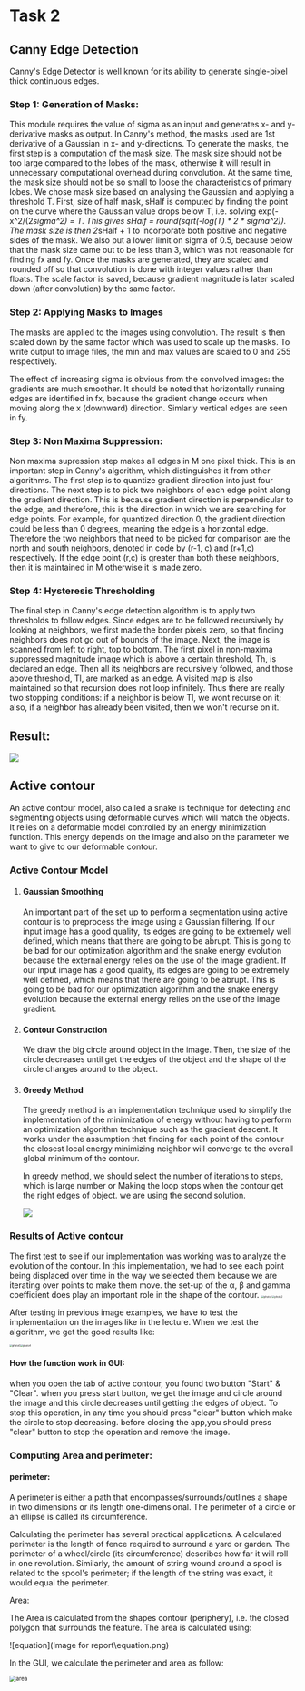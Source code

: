 # Task 2

## Canny Edge Detection

Canny's Edge Detector is well known for its ability to generate single-pixel thick continuous edges.

### Step 1: Generation of Masks:

This module requires the value of sigma as an input and generates x- and y-derivative masks as output. In Canny's method, the masks used are 1st derivative of a Gaussian in x- and y-directions. 
To generate the masks, the first step is a  computation of the mask size. The mask size should not be too large compared to the lobes of the mask, otherwise it will result in unnecessary computational overhead during convolution. At the same time, the mask size should not be so small to loose the characteristics of primary lobes. We chose mask size based on analysing the Gaussian and applying a threshold T. 
First, size of half mask, sHalf is computed by finding the point on the curve where the Gaussian value drops below T, i.e. solving exp(-x^2/(2*sigma^2) = T. This gives sHalf = round(sqrt(-log(T) * 2 * sigma^2)). The mask size is then 2*sHalf + 1 to incorporate both positive and negative sides of the mask. We also put a lower limit on sigma of 0.5, because below that the mask size came out to be less than 3, which was not reasonable for finding fx and fy.
Once the masks are generated, they are scaled and rounded off so that convolution is done with integer values rather than floats. The scale factor is saved, because gradient magnitude is later scaled down (after convolution) by the same factor.

### Step 2: Applying Masks to Images

The masks are applied to the images using convolution. The result is then scaled down by the same factor which was used to scale up the masks. To write output to image files, the min and max values are scaled to 0 and 255 respectively. 

The effect of increasing sigma is obvious from the convolved images: the gradients are much smoother. It should be noted that horizontally running edges are identified in fx, because the gradient change occurs when moving along the x (downward) direction. Simlarly vertical edges are seen in fy.

### Step 3: Non Maxima Suppression:

Non maxima supression step makes all edges in M one pixel thick. This is an important step in Canny's algorithm, which distinguishes it from other algorithms. The first step is to quantize gradient direction into just four directions.
The next step is to pick two neighbors of each edge point along the gradient direction. This is because gradient direction is perpendicular to the edge, and therefore, this is the direction in which we are searching for edge points. For example, for quantized direction 0, the gradient direction could be less than 0 degrees, meaning the edge is a horizontal edge. Therefore the two neighbors that need to be picked for comparison are the north and south neighbors, denoted in code by (r-1, c) and (r+1,c) respectively. If the edge point (r,c) is greater than both these neighbors, then it is maintained in M otherwise it is made zero.

### Step 4: Hysteresis Thresholding

The final step in Canny's edge detection algorithm is to apply two thresholds to follow edges. Since edges are to be followed recursively by looking at neighbors, we first made the border pixels zero, so that finding neighbors does not go out of bounds of the image. Next, the image is scanned from left to right, top to bottom. The first pixel in non-maxima suppressed magnitude image which is above a certain threshold, Th, is declared an edge. Then all its neighbors are recursively followed, and those above threshold, Tl, are marked as an edge. A visited map is also maintained so that recursion does not loop infinitely. Thus there are really two stopping conditions: if a neighbor is below Tl, we wont recurse on it; also, if a neighbor has already been visited, then we won't recurse on it.


## Result:
<img  src="cannyRes.png">


## Active contour 

An active contour model, also called a snake is technique for detecting and segmenting objects using deformable curves which will match the objects. It relies on a deformable model controlled by an energy minimization function. This energy depends on the image and also on the parameter we want to give to our deformable contour.

### Active Contour Model

1. #### Gaussian Smoothing

   An important part of the set up to perform a segmentation using active contour is to preprocess the image using a Gaussian filtering. If our input image has a good quality, its edges are going to be extremely well defined, which means that there are going to be abrupt. This is going to be bad for our optimization algorithm and the snake energy evolution because the external energy relies on the use of the image gradient. If our input image has a good quality, its edges are going to be extremely well defined, which means that there are going to be abrupt. This is going to be bad for our optimization algorithm and the snake energy evolution because the external energy relies on the use of the image gradient.

2. #### Contour Construction 

   We draw the big circle around object in the image. Then, the size of the circle decreases until get the edges of the object and the shape of the circle changes around to the object.

3. #### Greedy Method

   The greedy method is an implementation technique used to simplify the implementation of the minimization of energy without having to perform an optimization algorithm technique such as the gradient descent. It works under the assumption that finding for each point of the contour the closest local energy minimizing neighbor will converge to the overall global minimum of the contour. 

   In greedy method, we should select the number of iterations to steps, which is large number or Making the loop stops when the contour get the right edges of object. we are using the second solution. 
   
   <img  src="Image for report\clip_image002.png">

### Results of Active contour

The first test to see if our implementation was working was to analyze the evolution of the contour. In this implementation, we had to see each point being displaced over time in the way we selected them because we are iterating over points to make them move. the set-up of the α, β and gamma coefficient does play an important role in the shape of the contour. <img src="Image for report\photo2.png" alt="photo2" style="zoom:30%;" /><img src="Image for report\photo7.png" alt="photo2" style="zoom:30%;" />

After testing in previous image examples, we have to test the implementation on the images like in the lecture. When we test the algorithm, we get the good results like:



<img src="Image for report\photo6.png" alt="photo6" style="zoom:30%;" /><img src="Image for report\photo4.png" alt="photo4" style="zoom:30%;" />



#### How the function work in GUI:

when you open the tab of active contour, you found two button "Start" & "Clear".  when you press start button, we get the image and circle around the image and this circle decreases until getting the edges of object. To stop this operation, in any time you should press "clear" button which make the circle to stop decreasing. before closing the app,you should press "clear" button to stop the operation and remove the image. 

### Computing Area and perimeter: 

#### perimeter:

A perimeter is either a path that encompasses/surrounds/outlines a shape in two dimensions or its length one-dimensional. The perimeter of a circle or an ellipse is called its circumference.

Calculating the perimeter has several practical applications. A calculated perimeter is the length of fence required to surround a yard or garden. The perimeter of a wheel/circle (its circumference) describes how far it will roll in one revolution. Similarly, the amount of string wound around a spool is related to the spool's perimeter; if the length of the string was exact, it would equal the perimeter.

Area:

The Area is calculated from the shapes contour (periphery), i.e. the closed polygon that surrounds the feature. The area is calculated using:

![equation](Image for report\equation.png)

In the GUI, we calculate the perimeter and area as follow:

<img src="Image for report\area.png" alt="area" style="zoom:70%;" />



